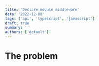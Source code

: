 ```yaml
---
title: 'Declare module middleware'
date: '2022-12-08'
tags: ['api', 'typescript', 'javascript']
draft: true
summary: ''
authors: ['default']
---
```


# The problem
